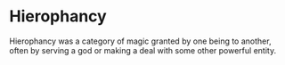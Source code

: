 # Hierophancy

<meta property="og:description" content="Hierophancy was a category of magic granted by one being to another, often by serving a god or making a deal with some other powerful entity.">

Hierophancy was a category of magic granted by one being to another, often by serving a god or making a deal with some other powerful entity.